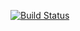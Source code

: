 [![Build Status](https://travis-ci.org/Vadim815/geometryLast1.svg?branch=master)](https://travis-ci.org/Vadim815/geometryLast1)
